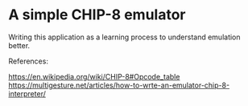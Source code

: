 # A simple CHIP-8 emulator

Writing this application as a learning process to understand emulation better.

References:

https://en.wikipedia.org/wiki/CHIP-8#Opcode_table
https://multigesture.net/articles/how-to-wrte-an-emulator-chip-8-interpreter/

